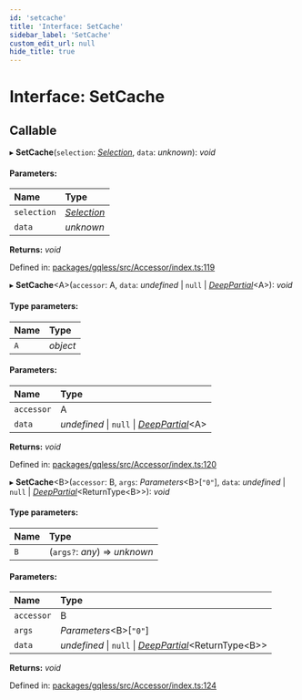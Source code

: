 ```yaml
---
id: 'setcache'
title: 'Interface: SetCache'
sidebar_label: 'SetCache'
custom_edit_url: null
hide_title: true
---
```


# Interface: SetCache

## Callable

▸ **SetCache**(`selection`: [_Selection_](../classes/selection.md), `data`: _unknown_): _void_

#### Parameters:

| Name        | Type                                   |
| :---------- | :------------------------------------- |
| `selection` | [_Selection_](../classes/selection.md) |
| `data`      | _unknown_                              |

**Returns:** _void_

Defined in: [packages/gqless/src/Accessor/index.ts:119](https://github.com/gqless/gqless/blob/master/packages/gqless/src/Accessor/index.ts#L119)

▸ **SetCache**<A\>(`accessor`: A, `data`: _undefined_ \| `null` \| [_DeepPartial_](../modules.md#deeppartial)<A\>): _void_

#### Type parameters:

| Name | Type     |
| :--- | :------- |
| `A`  | _object_ |

#### Parameters:

| Name       | Type                                                                    |
| :--------- | :---------------------------------------------------------------------- |
| `accessor` | A                                                                       |
| `data`     | _undefined_ \| `null` \| [_DeepPartial_](../modules.md#deeppartial)<A\> |

**Returns:** _void_

Defined in: [packages/gqless/src/Accessor/index.ts:120](https://github.com/gqless/gqless/blob/master/packages/gqless/src/Accessor/index.ts#L120)

▸ **SetCache**<B\>(`accessor`: B, `args`: _Parameters_<B\>[``"0"``], `data`: _undefined_ \| `null` \| [_DeepPartial_](../modules.md#deeppartial)<ReturnType<B\>\>): _void_

#### Type parameters:

| Name | Type                          |
| :--- | :---------------------------- |
| `B`  | (`args?`: _any_) => _unknown_ |

#### Parameters:

| Name       | Type                                                                                 |
| :--------- | :----------------------------------------------------------------------------------- |
| `accessor` | B                                                                                    |
| `args`     | _Parameters_<B\>[``"0"``]                                                            |
| `data`     | _undefined_ \| `null` \| [_DeepPartial_](../modules.md#deeppartial)<ReturnType<B\>\> |

**Returns:** _void_

Defined in: [packages/gqless/src/Accessor/index.ts:124](https://github.com/gqless/gqless/blob/master/packages/gqless/src/Accessor/index.ts#L124)
